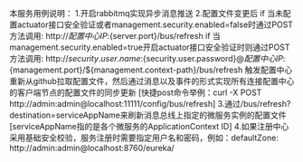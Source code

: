 本服务用例说明：
1.开启rabbitmq实现异步消息推送
2.配置文件变更后
if 当未配置actuator接口安全验证或者management.security.enabled=false时通过POST方法调用:
http://${配置中心IP}:${server.port}/bus/refresh
if 当management.security.enabled=true开启actuator接口安全验证时则通过POST方法调用:
http://${security.user.name}:${security.user.password}@${配置中心IP}:${management.port}/${management.context-path}/bus/refresh
触发配置中心重新从github拉取配置文件，然后通过消息以及事件的形式实现所有连接配置中心的客户端节点的配置文件的同步更新
[快捷post命令举例：curl -X POST http://admin:admin@localhost:11111/config/bus/refresh]
3.通过/bus/refresh?destination=serviceAppName来刷新消息总线上指定的微服务实例的配置文件[serviceAppName指的是各个微服务的ApplicationContext ID]
4.如果注册中心采用基础安全校验，服务注册时需要指定用户名和密码，例如：defaultZone: http://admin:admin@localhost:8760/eureka/
